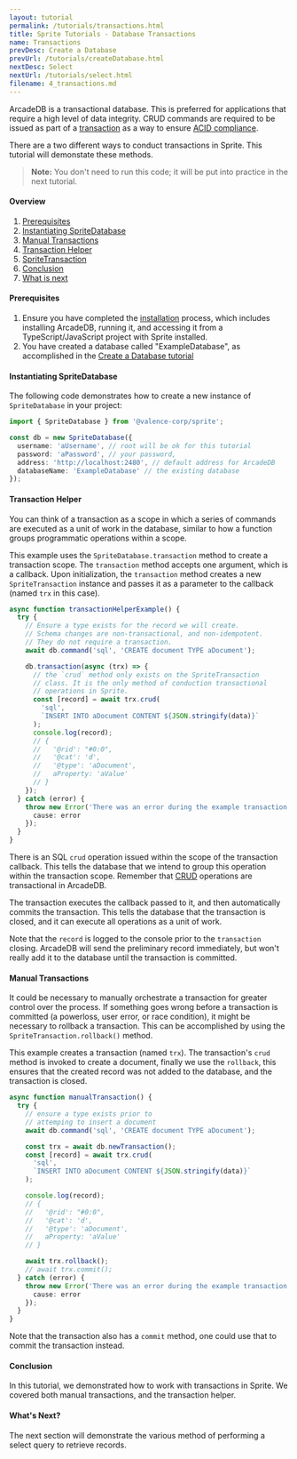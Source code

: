 ```yaml
---
layout: tutorial
permalink: /tutorials/transactions.html
title: Sprite Tutorials - Database Transactions
name: Transactions
prevDesc: Create a Database
prevUrl: /tutorials/createDatabase.html
nextDesc: Select
nextUrl: /tutorials/select.html
filename: 4_transactions.md
---
```


ArcadeDB is a transactional database. This is preferred for applications that require a high level of data integrity. CRUD commands are required to be issued as part of a [transaction](https://en.wikipedia.org/wiki/Database_transaction) as a way to ensure [ACID compliance](https://en.wikipedia.org/wiki/ACID).

There are a two different ways to conduct transactions in Sprite. This tutorial will demonstate these methods.

> **Note:** You don't need to run this code; it will be put into practice in the next tutorial.

#### Overview

1. [Prerequisites](#prerequisites)
2. [Instantiating SpriteDatabase](#instantiating-spritedatabase)
3. [Manual Transactions](#manual-transactions)
4. [Transaction Helper](#transaction-helper)
5. [SpriteTransaction](#spritetransaction)
6. [Conclusion](#conclusion)
7. [What is next](#next)

#### Prerequisites

1. Ensure you have completed the [installation](./installation.html) process, which includes installing ArcadeDB, running it, and accessing it from a TypeScript/JavaScript project with Sprite installed.
2. You have created a database called "ExampleDatabase", as accomplished in the [Create a Database tutorial](./createDatabase.html)

#### Instantiating SpriteDatabase

The following code demonstrates how to create a new instance of `SpriteDatabase` in your project:

```ts
import { SpriteDatabase } from '@valence-corp/sprite';

const db = new SpriteDatabase({
  username: 'aUsername', // root will be ok for this tutorial
  password: 'aPassword', // your password,
  address: 'http://localhost:2480', // default address for ArcadeDB
  databaseName: 'ExampleDatabase' // the existing database
});
```

#### Transaction Helper

You can think of a transaction as a scope in which a series of commands are executed as a unit of work in the database, similar to how a function groups programmatic operations within a scope.

This example uses the `SpriteDatabase.transaction` method to create a transaction scope. The `transaction` method accepts one argument, which is a callback. Upon initialization, the `transaction` method creates a new `SpriteTransaction` instance and passes it as a parameter to the callback (named `trx` in this case).

```ts
async function transactionHelperExample() {
  try {
    // Ensure a type exists for the record we will create.
    // Schema changes are non-transactional, and non-idempotent.
    // They do not require a transaction.
    await db.command('sql', 'CREATE document TYPE aDocument');

    db.transaction(async (trx) => {
      // the `crud` method only exists on the SpriteTransaction
      // class. It is the only method of conduction transactional
      // operations in Sprite.
      const [record] = await trx.crud(
        'sql',
        `INSERT INTO aDocument CONTENT ${JSON.stringify(data)}`
      );
      console.log(record);
      // {
      //   '@rid': "#0:0",
      //   '@cat': 'd',
      //   '@type': 'aDocument',
      //   aProperty: 'aValue'
      // }
    });
  } catch (error) {
    throw new Error('There was an error during the example transaction', {
      cause: error
    });
  }
}
```

There is an SQL `crud` operation issued within the scope of the transaction callback. This tells the database that we intend to group this operation within the transaction scope. Remember that [CRUD](https://en.wikipedia.org/wiki/Create,_read,_update_and_delete) operations are transactional in ArcadeDB.

The transaction executes the callback passed to it, and then automatically commits the transaction. This tells the database that the transaction is closed, and it can execute all operations as a unit of work.

Note that the `record` is logged to the console prior to the `transaction` closing. ArcadeDB will send the preliminary record immediately, but won't really add it to the database until the transaction is committed.

#### Manual Transactions

It could be necessary to manually orchestrate a transaction for greater control over the process. If something goes wrong before a transaction is committed (a powerloss, user error, or race condition), it might be necessary to rollback a transaction. This can be accomplished by using the `SpriteTransaction.rollback()` method.

This example creates a transaction (named `trx`). The transaction's `crud` method is invoked to create a document, finally we use the `rollback`, this ensures that the created record was not added to the database, and the transaction is closed.

```ts
async function manualTransaction() {
  try {
    // ensure a type exists prior to
    // attemping to insert a document
    await db.command('sql', 'CREATE document TYPE aDocument');

    const trx = await db.newTransaction();
    const [record] = await trx.crud(
      'sql',
      `INSERT INTO aDocument CONTENT ${JSON.stringify(data)}`
    );

    console.log(record);
    // {
    //   '@rid': "#0:0",
    //   '@cat': 'd',
    //   '@type': 'aDocument',
    //   aProperty: 'aValue'
    // }

    await trx.rollback();
    // await trx.commit();
  } catch (error) {
    throw new Error('There was an error during the example transaction', {
      cause: error
    });
  }
}
```

Note that the transaction also has a `commit` method, one could use that to commit the transaction instead.

#### Conclusion

In this tutorial, we demonstrated how to work with transactions in Sprite. We covered both manual transactions, and the transaction helper.

#### What's Next?

The next section will demonstrate the various method of performing a select query to retrieve records.
